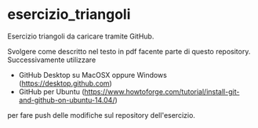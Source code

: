 # esercizio_triangoli
Esercizio triangoli da caricare tramite GitHub.

Svolgere come descritto nel testo in pdf facente parte di questo repository.
Successivamente utilizzare 
- GitHub Desktop su MacOSX oppure Windows (https://desktop.github.com)
- GitHub per Ubuntu (https://www.howtoforge.com/tutorial/install-git-and-github-on-ubuntu-14.04/)

per fare push delle modifiche sul repository dell'esercizio.
